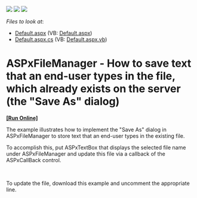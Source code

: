 <!-- default badges list -->
![](https://img.shields.io/endpoint?url=https://codecentral.devexpress.com/api/v1/VersionRange/128554566/13.1.4%2B)
[![](https://img.shields.io/badge/Open_in_DevExpress_Support_Center-FF7200?style=flat-square&logo=DevExpress&logoColor=white)](https://supportcenter.devexpress.com/ticket/details/E3454)
[![](https://img.shields.io/badge/📖_How_to_use_DevExpress_Examples-e9f6fc?style=flat-square)](https://docs.devexpress.com/GeneralInformation/403183)
<!-- default badges end -->
<!-- default file list -->
*Files to look at*:

* [Default.aspx](./CS/WebSite/Default.aspx) (VB: [Default.aspx](./VB/WebSite/Default.aspx))
* [Default.aspx.cs](./CS/WebSite/Default.aspx.cs) (VB: [Default.aspx.vb](./VB/WebSite/Default.aspx.vb))
<!-- default file list end -->
# ASPxFileManager - How to save text that an end-user types in the file, which already exists on the server (the "Save As" dialog) 
<!-- run online -->
**[[Run Online]](https://codecentral.devexpress.com/e3454/)**
<!-- run online end -->


<p>The example illustrates how to implement the "Save As" dialog  in ASPxFileManager to store text that an end-user types in the existing file. </p><p>To accomplish this, put ASPxTextBox that displays the selected file name under ASPxFileManager  and update this file via a callback of the ASPxCallBack control.</p><br />
<p>To update the file, download this example and uncomment the appropriate line.</p><p></p>

<br/>


